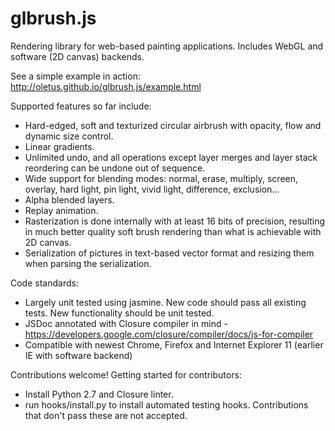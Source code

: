 glbrush.js
==========

Rendering library for web-based painting applications. Includes WebGL and software (2D canvas) backends.

See a simple example in action: http://oletus.github.io/glbrush.js/example.html

Supported features so far include:

* Hard-edged, soft and texturized circular airbrush with opacity, flow and dynamic size control.
* Linear gradients.
* Unlimited undo, and all operations except layer merges and layer stack reordering can be undone out of sequence.
* Wide support for blending modes: normal, erase, multiply, screen, overlay, hard light, pin light, vivid light, difference, exclusion...
* Alpha blended layers.
* Replay animation.
* Rasterization is done internally with at least 16 bits of precision, resulting in much better quality soft brush rendering than what is achievable with 2D canvas.
* Serialization of pictures in text-based vector format and resizing them when parsing the serialization.

Code standards:

* Largely unit tested using jasmine. New code should pass all existing tests. New functionality should be unit tested.
* JSDoc annotated with Closure compiler in mind - https://developers.google.com/closure/compiler/docs/js-for-compiler
* Compatible with newest Chrome, Firefox and Internet Explorer 11 (earlier IE with software backend)

Contributions welcome! Getting started for contributors:

* Install Python 2.7 and Closure linter.
* run hooks/install.py to install automated testing hooks. Contributions that don't pass these are not accepted.
